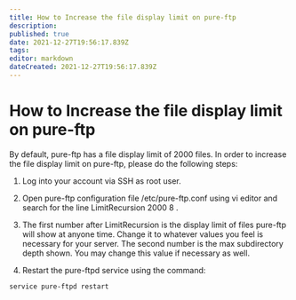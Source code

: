 ```yaml
---
title: How to Increase the file display limit on pure-ftp
description: 
published: true
date: 2021-12-27T19:56:17.839Z
tags: 
editor: markdown
dateCreated: 2021-12-27T19:56:17.839Z
---
```


# How to Increase the file display limit on pure-ftp

By default, pure-ftp has a file display limit of 2000 files. In order to increase the file display limit on pure-ftp, please do the following steps: 


1) Log into your account via SSH as root user.

2) Open pure-ftp configuration file /etc/pure-ftp.conf using vi editor and search for the line LimitRecursion 2000 8 .

3) The first number after LimitRecursion is the display limit of files pure-ftp will show at anyone time. Change it to whatever values you feel is necessary for your server. The second number is the max subdirectory depth shown. You may change this value if necessary as well.

4) Restart the pure-ftpd service using the command:

```
service pure-ftpd restart
```